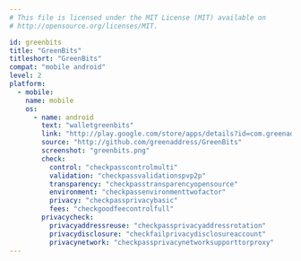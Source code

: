 ```yaml
---
# This file is licensed under the MIT License (MIT) available on
# http://opensource.org/licenses/MIT.

id: greenbits
title: "GreenBits"
titleshort: "GreenBits"
compat: "mobile android"
level: 2
platform:
  - mobile:
    name: mobile
    os:
      - name: android
        text: "walletgreenbits"
        link: "http://play.google.com/store/apps/details?id=com.greenaddress.greenbits_android_wallet"
        source: "http://github.com/greenaddress/GreenBits"
        screenshot: "greenbits.png"
        check:
          control: "checkpasscontrolmulti"
          validation: "checkpassvalidationspvp2p"
          transparency: "checkpasstransparencyopensource"
          environment: "checkpassenvironmenttwofactor"
          privacy: "checkpassprivacybasic"
          fees: "checkgoodfeecontrolfull"
        privacycheck:
          privacyaddressreuse: "checkpassprivacyaddressrotation"
          privacydisclosure: "checkfailprivacydisclosureaccount"
          privacynetwork: "checkpassprivacynetworksupporttorproxy"
---
```

